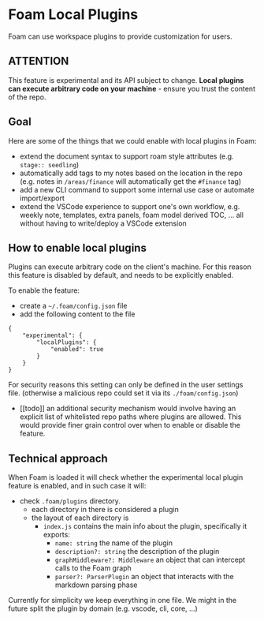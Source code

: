 # Foam Local Plugins

Foam can use workspace plugins to provide customization for users.

## ATTENTION

This feature is experimental and its API subject to change.
**Local plugins can execute arbitrary code on your machine** - ensure you trust the content of the repo.

## Goal

Here are some of the things that we could enable with local plugins in Foam:
- extend the document syntax to support roam style attributes (e.g. `stage:: seedling`)
- automatically add tags to my notes based on the location in the repo (e.g. notes in `/areas/finance` will automatically get the `#finance` tag)
- add a new CLI command to support some internal use case or automate import/export
- extend the VSCode experience to support one's own workflow, e.g. weekly note, templates, extra panels, foam model derived TOC, ... all without having to write/deploy a VSCode extension

## How to enable local plugins

Plugins can execute arbitrary code on the client's machine.
For this reason this feature is disabled by default, and needs to be explicitly enabled.

To enable the feature:
- create a `~/.foam/config.json` file
- add the following content to the file
```
{
	"experimental": {
		"localPlugins": {
			"enabled": true
		}
	}
}
```

For security reasons this setting can only be defined in the user settings file.
(otherwise a malicious repo could set it via its `./foam/config.json`)

- [[todo]] an additional security mechanism would involve having an explicit list of whitelisted repo paths where plugins are allowed. This would provide finer grain control over when to enable or disable the feature.


## Technical approach

When Foam is loaded it will check whether the experimental local plugin feature is enabled, and in such case it will:
- check `.foam/plugins` directory.
	- each directory in there is considered a plugin
	- the layout of each directory is
		- `index.js` contains the main info about the plugin, specifically it exports:
			- `name: string` the name of the plugin
			- `description?: string` the description of the plugin
			- `graphMiddleware?: Middleware` an object that can intercept calls to the Foam graph
			- `parser?: ParserPlugin` an object that interacts with the markdown parsing phase

Currently for simplicity we keep everything in one file. We might in the future split the plugin by domain (e.g. vscode, cli, core, ...)
